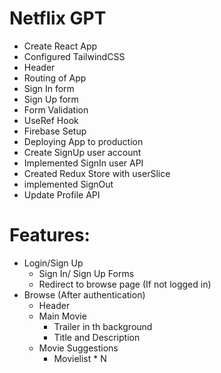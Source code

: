 # Netflix GPT

-   Create React App
-   Configured TailwindCSS
-   Header
-   Routing of App
-   Sign In form
-   Sign Up form
-   Form Validation
-   UseRef Hook
-   Firebase Setup
-   Deploying App to production
-   Create SignUp user account
-   Implemented SignIn user API
-   Created Redux Store with userSlice
-   implemented SignOut
-   Update Profile API

# Features:

-   Login/Sign Up
    -   Sign In/ Sign Up Forms
    -   Redirect to browse page (If not logged in)
-   Browse (After authentication)
    -   Header
    -   Main Movie
        -   Trailer in th background
        -   Title and Description
    -   Movie Suggestions
        -   Movielist \* N
